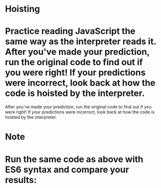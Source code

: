 # Hoisting
# Practice reading JavaScript the same way as the interpreter reads it. After you've made your prediction, run the original code to find out if you were right! If your predictions were incorrect, look back at how the code is hoisted by the interpreter.
After you've made your prediction, run the original code to find out if you were right! If your predictions were incorrect, look back at how the code is hoisted by the interpreter.

# Note
# Run the same code as above with ES6 syntax and compare your results:
